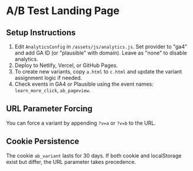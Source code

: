 # A/B Test Landing Page

## Setup Instructions
1. Edit `AnalyticsConfig` in `/assets/js/analytics.js`. Set provider to "ga4" and add GA ID (or "plausible" with domain). Leave as "none" to disable analytics.
2. Deploy to Netlify, Vercel, or GitHub Pages.
3. To create new variants, copy `a.html` to `c.html` and update the variant assignment logic if needed.
4. Check events in GA4 or Plausible using the event names: `learn_more_click`, `ab_pageview`.

## URL Parameter Forcing
You can force a variant by appending `?v=a` or `?v=b` to the URL.

## Cookie Persistence
The cookie `ab_variant` lasts for 30 days. If both cookie and localStorage exist but differ, the URL parameter takes precedence.